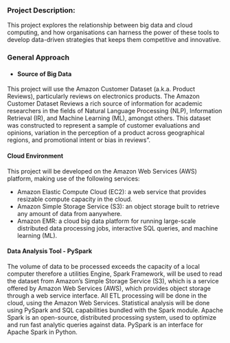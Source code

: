 ### Project Description:
This project explores the relationship between big data and cloud computing, and how organisations can harness the power of these tools to develop data-driven strategies that keeps them competitive and innovative. 

### General Approach
 - #### Source of Big Data
This project will use the Amazon Customer Dataset (a.k.a. Product Reviews), particularly reviews on electronics products. The Amazon Customer Dataset Reviews a rich source of information for academic researchers in the fields of Natural Language Processing (NLP), Information Retrieval (IR), and Machine Learning (ML), amongst others. This dataset was constructed to represent a sample of customer evaluations and opinions, variation in the perception of a product across geographical regions, and promotional intent or bias in reviews”.

#### Cloud Environment
This project will be developed on the Amazon Web Services (AWS) platform, making use of the following services:
   - Amazon Elastic Compute Cloud (EC2): a web service that provides resizable compute capacity in the cloud.
   - Amazon Simple Storage Service (S3): an object storage built to retrieve any amount of data from aanywhere.
   - Amazon EMR: a cloud big data platform for running large-scale distributed data processing jobs, interactive SQL queries, and machine learning (ML).
  
#### Data Analysis Tool - PySpark
The volume of data to be processed exceeds the capacity of a local computer therefore a utilities Engine, Spark Framework, will be used to read the dataset from Amazon’s Simple Storage Service (S3), which is a service offered by Amazon Web Services (AWS), which provides object storage through a web service interface. All ETL processing will be done in the cloud, using the Amazon Web Services. Statistical analysis will be done using PySpark and SQL capabilities bundled with the Spark module. Apache Spark is an open-source, distributed processing system, used to optimize and run fast analytic queries against data. PySpark is an interface for Apache Spark in Python.
